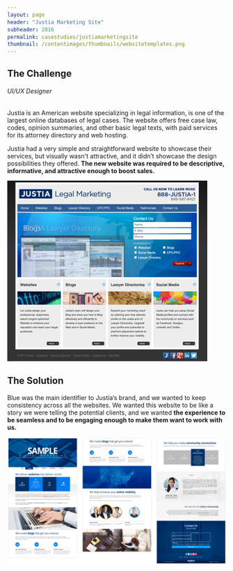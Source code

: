 ```yaml
---
layout: page
header: "Justia Marketing Site"
subheader: 2016
permalink: casestudies/justiamarketingsite
thumbnail: /contentimages/thumbnails/websitetemplates.png
---
```

## The Challenge
###### UI/UX Designer
<p></p>
Justia is an American website specializing in legal information, is one of the largest online databases of legal cases. The website offers free case law, codes, opinion summaries, and other basic legal texts, with paid services for its attorney directory and web hosting.

Justia had a very simple and straightforward website to showcase their services, but visually wasn't attractive, and it didn’t showcase the design possibilities they offered. **The new website was required to be descriptive, informative, and attractive enough to boost sales.**

<img class="img" src="/contentimages/casestudies/marketing1.png">

## The Solution

Blue was the main identifier to Justia’s brand, and we wanted to keep consistency across all the websites. We wanted this website to be like a story we were telling the potential clients, and we wanted **the experience to be seamless and to be engaging enough to make them want to work with us.**



<img class="img" src="/contentimages/casestudies/marketing2.png">